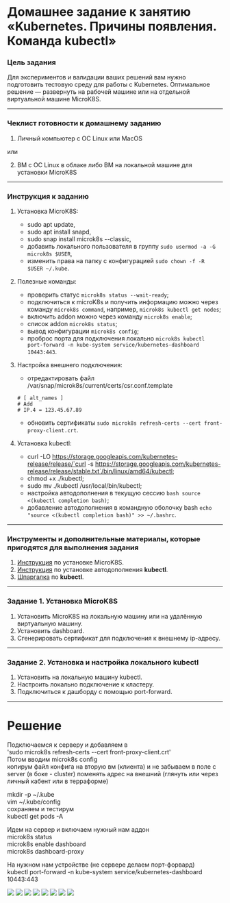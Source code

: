 # Домашнее задание к занятию «Kubernetes. Причины появления. Команда kubectl»

### Цель задания

Для экспериментов и валидации ваших решений вам нужно подготовить тестовую среду для работы с Kubernetes. Оптимальное решение — развернуть на рабочей машине или на отдельной виртуальной машине MicroK8S.

------

### Чеклист готовности к домашнему заданию

1. Личный компьютер с ОС Linux или MacOS 

или

2. ВМ c ОС Linux в облаке либо ВМ на локальной машине для установки MicroK8S  

------

### Инструкция к заданию

1. Установка MicroK8S:
    - sudo apt update,
    - sudo apt install snapd,
    - sudo snap install microk8s --classic,
    - добавить локального пользователя в группу `sudo usermod -a -G microk8s $USER`,
    - изменить права на папку с конфигурацией `sudo chown -f -R $USER ~/.kube`.

2. Полезные команды:
    - проверить статус `microk8s status --wait-ready`;
    - подключиться к microK8s и получить информацию можно через команду `microk8s command`, например, `microk8s kubectl get nodes`;
    - включить addon можно через команду `microk8s enable`; 
    - список addon `microk8s status`;
    - вывод конфигурации `microk8s config`;
    - проброс порта для подключения локально `microk8s kubectl port-forward -n kube-system service/kubernetes-dashboard 10443:443`.

3. Настройка внешнего подключения:
    - отредактировать файл /var/snap/microk8s/current/certs/csr.conf.template
    ```shell
    # [ alt_names ]
    # Add
    # IP.4 = 123.45.67.89
    ```
    - обновить сертификаты `sudo microk8s refresh-certs --cert front-proxy-client.crt`.

4. Установка kubectl:
    - curl -LO https://storage.googleapis.com/kubernetes-release/release/`curl -s https://storage.googleapis.com/kubernetes-release/release/stable.txt`/bin/linux/amd64/kubectl;
    - chmod +x ./kubectl;
    - sudo mv ./kubectl /usr/local/bin/kubectl;
    - настройка автодополнения в текущую сессию `bash source <(kubectl completion bash)`;
    - добавление автодополнения в командную оболочку bash `echo "source <(kubectl completion bash)" >> ~/.bashrc`.

------

### Инструменты и дополнительные материалы, которые пригодятся для выполнения задания

1. [Инструкция](https://microk8s.io/docs/getting-started) по установке MicroK8S.
2. [Инструкция](https://kubernetes.io/ru/docs/reference/kubectl/cheatsheet/#bash) по установке автодополнения **kubectl**.
3. [Шпаргалка](https://kubernetes.io/ru/docs/reference/kubectl/cheatsheet/) по **kubectl**.

------

### Задание 1. Установка MicroK8S

1. Установить MicroK8S на локальную машину или на удалённую виртуальную машину.
2. Установить dashboard.
3. Сгенерировать сертификат для подключения к внешнему ip-адресу.

------

### Задание 2. Установка и настройка локального kubectl
1. Установить на локальную машину kubectl.
2. Настроить локально подключение к кластеру.
3. Подключиться к дашборду с помощью port-forward.

------
 # Решение

 
Подключаемся к серверу и добавляем в     
'sudo microk8s refresh-certs --cert front-proxy-client.crt'     
Потом вводим  microk8s config     
копирум файл конфига на вторую вм (клиента) и не забываем в поле с server (в боке - cluster) поменять адрес на внешний (глянуть или через личный кабент или в терраформе)      


mkdir -p ~/.kube    
vim ~/.kube/config    
сохраняем и тестирум    
kubectl get pods -A   

Идем на сервер и включаем нужный нам аддон   
microk8s status   
microk8s enable dashboard   
microk8s dashboard-proxy   

На нужном нам устройстве (не сервере делаем порт-форвард)   
kubectl port-forward -n kube-system service/kubernetes-dashboard 10443:443  

![](https://github.com/Pomidor20/notology/blob/main/Netology/22.k8s/22.1%20Intro/pic/1.JPG)
![](https://github.com/Pomidor20/notology/blob/main/Netology/22.k8s/22.1%20Intro/pic/2.JPG)
![](https://github.com/Pomidor20/notology/blob/main/Netology/22.k8s/22.1%20Intro/pic/3.JPG)
![](https://github.com/Pomidor20/notology/blob/main/Netology/22.k8s/22.1%20Intro/pic/4.JPG)
![](https://github.com/Pomidor20/notology/blob/main/Netology/22.k8s/22.1%20Intro/pic/5.JPG)
![](https://github.com/Pomidor20/notology/blob/main/Netology/22.k8s/22.1%20Intro/pic/6.JPG)
![](https://github.com/Pomidor20/notology/blob/main/Netology/22.k8s/22.1%20Intro/pic/7.JPG)
![](https://github.com/Pomidor20/notology/blob/main/Netology/22.k8s/22.1%20Intro/pic/8.JPG)
